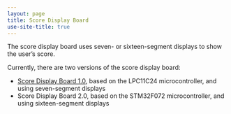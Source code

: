 ```yaml
---
layout: page
title: Score Display Board
use-site-title: true
---
```

The score display board uses seven- or sixteen-segment displays to show the user’s score.

Currently, there are two versions of the score display board:

* [Score Display Board 1.0](score_display_board_version_1), based on the LPC11C24 microcontroller, and using seven-segment displays
* Score Display Board 2.0, based on the STM32F072 microcontroller, and using sixteen-segment displays